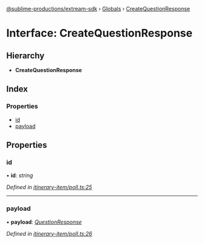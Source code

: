 [@sublime-productions/extream-sdk](../README.md) › [Globals](../globals.md) › [CreateQuestionResponse](createquestionresponse.md)

# Interface: CreateQuestionResponse

## Hierarchy

* **CreateQuestionResponse**

## Index

### Properties

* [id](createquestionresponse.md#id)
* [payload](createquestionresponse.md#payload)

## Properties

###  id

• **id**: *string*

*Defined in [itinerary-item/poll.ts:25](https://github.com/Extream-SaaS/ex-sdk/blob/4323002/src/itinerary-item/poll.ts#L25)*

___

###  payload

• **payload**: *[QuestionResponse](questionresponse.md)*

*Defined in [itinerary-item/poll.ts:26](https://github.com/Extream-SaaS/ex-sdk/blob/4323002/src/itinerary-item/poll.ts#L26)*
